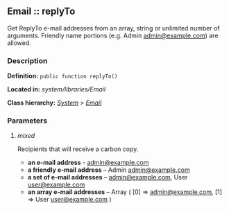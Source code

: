 
Email :: replyTo
-------------------------------------------

Get ReplyTo e-mail addresses from an array, string or unlimited number of arguments. Friendly name portions (e.g. Admin <admin@example.com>) are allowed.


### Description ###

**Definition:** `public function replyTo()`

**Located in:** *system/libraries/Email*

**Class hierarchy:** *[System](../System.php) > [Email](../Email)*


### Parameters ###

1. *mixed*

	Recipients that will receive a carbon copy.
	- **an e-mail address** -
		admin@example.com
	- **a friendly e-mail address** – 
		Admin <admin@example.com>
	- **a set of e-mail addresses** – 
		admin@example.com, User <user@example.com>
	- **an array e-mail addresses** – 
		Array ( [0] => admin@example.com, [1] => User <user@example.com> )
